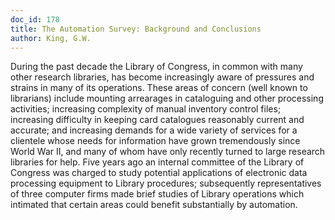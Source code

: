 ```yaml
---
doc_id: 178
title: The Automation Survey: Background and Conclusions
author: King, G.W.
---
```


During the past decade the Library of Congress, in
common with many other research libraries, has become
increasingly aware of pressures and strains in
many of its operations.  These areas of concern (well
known to librarians) include mounting arrearages in
cataloguing and other processing activities; increasing
complexity of manual inventory control files;
increasing difficulty in keeping card catalogues 
reasonably current and accurate; and
increasing demands for a wide variety of services
for a clientele whose needs for information
have grown tremendously since World War II,
and many of whom have only recently turned to
large research libraries for help.  Five years ago an
internal committee of the Library of Congress was
charged to study potential applications of electronic
data processing equipment to Library procedures;
subsequently representatives of three computer firms
made brief studies of Library operations which 
intimated that certain areas could benefit substantially
by automation.